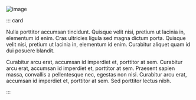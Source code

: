![image](/assets/items/povs/medias/4.jpg)

::: card

Nulla porttitor accumsan tincidunt. Quisque velit nisi, pretium ut lacinia in, elementum id enim. Cras ultricies ligula sed magna dictum porta. Quisque velit nisi, pretium ut lacinia in, elementum id enim. Curabitur aliquet quam id dui posuere blandit.

Curabitur arcu erat, accumsan id imperdiet et, porttitor at sem. Curabitur arcu erat, accumsan id imperdiet et, porttitor at sem. Praesent sapien massa, convallis a pellentesque nec, egestas non nisi. Curabitur arcu erat, accumsan id imperdiet et, porttitor at sem. Sed porttitor lectus nibh.

:::
